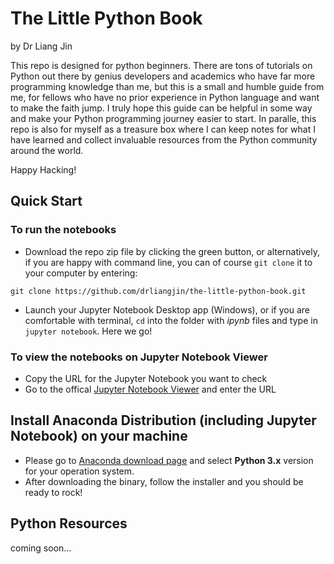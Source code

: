 # The Little Python Book
by Dr Liang Jin

This repo is designed for python beginners. There are tons of tutorials on Python out there by genius developers and academics who have far more programming knowledge than me, but this is a small and humble guide from me, for fellows who have no prior experience in Python language and want to make the faith jump. I truly hope this guide can be helpful in some way and make your Python programming journey easier to start. In paralle, this repo is also for myself as a treasure box where I can keep notes for what I have learned and collect invaluable resources from the Python community around the world.

Happy Hacking!

## Quick Start

### To run the notebooks
- Download the repo zip file by clicking the green button, or alternatively, if you are happy with command line, you can of course `git clone` it to your computer by entering:
```
git clone https://github.com/drliangjin/the-little-python-book.git
```
- Launch your Jupyter Notebook Desktop app (Windows), or if you are comfortable with terminal, `cd` into the folder with *ipynb* files and type in `jupyter notebook`. Here we go!

### To view the notebooks on Jupyter Notebook Viewer
- Copy the URL for the Jupyter Notebook you want to check
- Go to the offical [Jupyter Notebook Viewer](https://nbviewer.jupyter.org/) and enter the URL

## Install Anaconda Distribution (including Jupyter Notebook) on your machine
- Please go to [Anaconda download page](https://www.anaconda.com/download/) and select **Python 3.x** version for your operation system.
- After downloading the binary, follow the installer and you should be ready to rock!

## Python Resources
coming soon...
